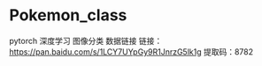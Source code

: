 # Pokemon_class
pytorch 深度学习 图像分类 
数据链接
链接：https://pan.baidu.com/s/1LCY7UYpGy9R1JnrzG5lk1g 
提取码：8782
